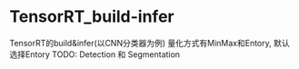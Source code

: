 # TensorRT_build-infer
TensorRT的build&amp;infer(以CNN分类器为例)
量化方式有MinMax和Entory, 默认选择Entory
TODO: Detection 和 Segmentation
